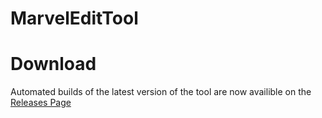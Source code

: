 # MarvelEditTool

# Download
Automated builds of the latest version of the tool are now availible on the [Releases Page](https://github.com/anotak/MarvelEditTool/releases)

